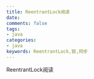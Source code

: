 ```yaml
---
title: ReentrantLock阅读 
date: 
comments: false
tags: 
- java
categories: 
- java
keywords: ReentrantLock,锁,同步
---
```


ReentrantLock阅读